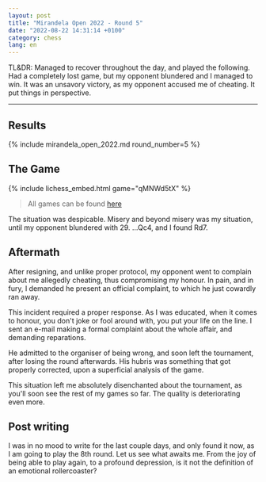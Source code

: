 ```yaml
---
layout: post
title: "Mirandela Open 2022 - Round 5"
date: "2022-08-22 14:31:14 +0100"
category: chess
lang: en
---
```


TL&DR: Managed to recover throughout the day, and played the following. Had a
completely lost game, but my opponent blundered and I managed to win. It was
an unsavory victory, as my opponent accused me of cheating. It put things in
perspective.

---

## Results

{% include mirandela_open_2022.md round_number=5 %}

## The Game

{% include lichess_embed.html game="qMNWd5tX" %}

> All games can be found [here]({{site.url}}/res/mirandela-open-2022.pgn)

The situation was despicable. Misery and beyond misery was my situation, until
my opponent blundered with 29. ...Qc4, and I found Rd7.


## Aftermath

After resigning, and unlike proper protocol, my opponent went to complain
about me allegedly cheating, thus compromising my honour. In pain, and in
fury, I demanded he present an official complaint, to which he just cowardly
ran away.

This incident required a proper response. As I was educated, when it comes to
honour, you don't joke or fool around with, you put your life on the line. I
sent an e-mail making a formal complaint about the whole affair, and demanding
reparations.

He admitted to the organiser of being wrong, and soon left the tournament,
after losing the round afterwards. His hubris was something that got properly
corrected, upon a superficial analysis of the game.

This situation left me absolutely disenchanted about the tournament, as you'll
soon see the rest of my games so far. The quality is deteriorating even more.

## Post writing

I was in no mood to write for the last couple days, and only found it now, as
I am going to play the 8th round. Let us see what awaits me. From the joy of
being able to play again, to a profound depression, is it not the definition
of an emotional rollercoaster?
